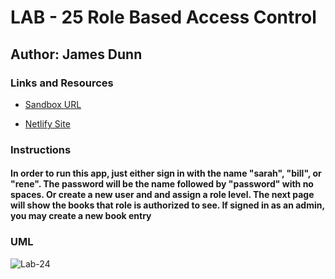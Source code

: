 # LAB - 25 Role Based Access Control

## Author: James Dunn

### Links and Resources

- [Sandbox URL](https://codesandbox.io/embed/lab-25-pdmvc?fontsize=14&hidenavigation=1&theme=dark)

- [Netlify Site](https://csb-pdmvc.netlify.com/)

### Instructions

#### In order to run this app, just either sign in with the name "sarah", "bill", or "rene". The password will be the name followed by "password" with no spaces. Or create a new user and and assign a role level. The next page will show the books that role is authorized to see. If signed in as an admin, you may create a new book entry

### UML

![Lab-24](images/Lab-25.jpg)
